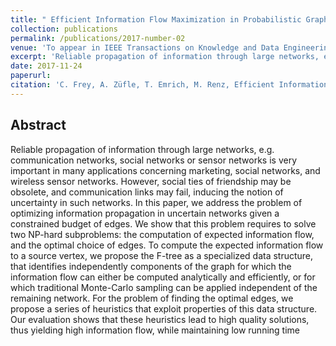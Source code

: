 ```yaml
---
title: " Efficient Information Flow Maximization in Probabilistic Graphs"
collection: publications
permalink: /publications/2017-number-02
venue: 'To appear in IEEE Transactions on Knowledge and Data Engineering, 2017'
excerpt: 'Reliable propagation of information through large networks, e.g. communication networks, social networks or sensor networks is very important in many applications concerning marketing, social networks, and wireless sensor networks. However, social ties of friendship may be obsolete, and communication links may fail, inducing the notion of uncertainty in such networks. In this paper, we address the problem of optimizing information propagation in uncertain networks given a constrained budget of edges.'
date: 2017-11-24
paperurl: 
citation: 'C. Frey, A. Züfle, T. Emrich, M. Renz, Efficient Information Flow Maximization in Probabilistic Graphs. IEEE Transactions on Knowledge and Data Engineering, 2017 <br/>'
---
```


## Abstract
Reliable propagation of information through large networks, e.g. communication networks, social networks or sensor
networks is very important in many applications concerning marketing, social networks, and wireless sensor networks. However, social
ties of friendship may be obsolete, and communication links may fail, inducing the notion of uncertainty in such networks. In this paper,
we address the problem of optimizing information propagation in uncertain networks given a constrained budget of edges. We show
that this problem requires to solve two NP-hard subproblems: the computation of expected information flow, and the optimal choice of
edges. To compute the expected information flow to a source vertex, we propose the F-tree as a specialized data structure, that
identifies independently components of the graph for which the information flow can either be computed analytically and efficiently, or
for which traditional Monte-Carlo sampling can be applied independent of the remaining network. For the problem of finding the optimal
edges, we propose a series of heuristics that exploit properties of this data structure. Our evaluation shows that these heuristics lead to
high quality solutions, thus yielding high information flow, while maintaining low running time
